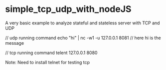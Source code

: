 # simple_tcp_udp_with_nodeJS
A very basic example to analyze stateful and stateless server with TCP and UDP


// udp running command echo "hi"  | nc -w1 -u 127.0.0.1 8081
// here hi is the message

// tcp running command telent 127.0.0.1 8080


Note: Need to install telnet for testing tcp
